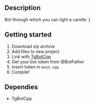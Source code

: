 ## Description
Bot through which you can light a candle :)
## Getting started
1. Download zip archive
2. Add files to new project
3. Link with [TgBotCpp](https://github.com/reo7sp/tgbot-cpp)
4. Get your bot token from @BotFather
5. Insert token in ```main.cpp```
6. Compile!
## Dependies
- TgBotCpp
